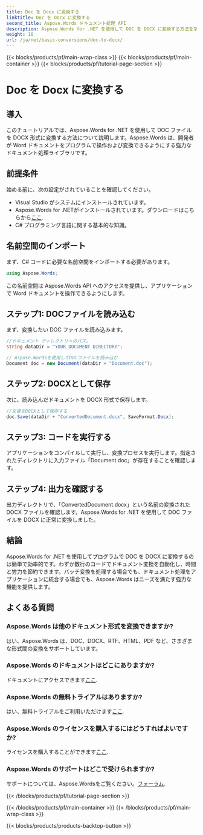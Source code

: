 ```yaml
---
title: Doc を Docx に変換する
linktitle: Doc を Docx に変換する
second_title: Aspose.Words ドキュメント処理 API
description: Aspose.Words for .NET を使用して DOC を DOCX に変換する方法を学びます。コード例付きのステップバイステップ ガイド。開発者に最適です。
weight: 10
url: /ja/net/basic-conversions/doc-to-docx/
---
```


{{< blocks/products/pf/main-wrap-class >}}
{{< blocks/products/pf/main-container >}}
{{< blocks/products/pf/tutorial-page-section >}}

# Doc を Docx に変換する

## 導入

このチュートリアルでは、Aspose.Words for .NET を使用して DOC ファイルを DOCX 形式に変換する方法について説明します。Aspose.Words は、開発者が Word ドキュメントをプログラムで操作および変換できるようにする強力なドキュメント処理ライブラリです。

## 前提条件

始める前に、次の設定がされていることを確認してください。
- Visual Studio がシステムにインストールされています。
-  Aspose.Words for .NETがインストールされています。ダウンロードはこちらから[ここ](https://releases.aspose.com/words/net/).
- C# プログラミング言語に関する基本的な知識。

## 名前空間のインポート

まず、C# コードに必要な名前空間をインポートする必要があります。
```csharp
using Aspose.Words;
```

この名前空間は Aspose.Words API へのアクセスを提供し、アプリケーションで Word ドキュメントを操作できるようにします。

## ステップ1: DOCファイルを読み込む

まず、変換したい DOC ファイルを読み込みます。
```csharp
//ドキュメント ディレクトリへのパス。
string dataDir = "YOUR DOCUMENT DIRECTORY";

// Aspose.Wordsを使用してDOCファイルを読み込む
Document doc = new Document(dataDir + "Document.doc");
```

## ステップ2: DOCXとして保存

次に、読み込んだドキュメントを DOCX 形式で保存します。
```csharp
//文書をDOCXとして保存する
doc.Save(dataDir + "ConvertedDocument.docx", SaveFormat.Docx);
```

## ステップ3: コードを実行する

アプリケーションをコンパイルして実行し、変換プロセスを実行します。指定されたディレクトリに入力ファイル「Document.doc」が存在することを確認します。

## ステップ4: 出力を確認する

出力ディレクトリで、「ConvertedDocument.docx」という名前の変換された DOCX ファイルを確認します。Aspose.Words for .NET を使用して DOC ファイルを DOCX に正常に変換しました。

## 結論

Aspose.Words for .NET を使用してプログラムで DOC を DOCX に変換するのは簡単で効率的です。わずか数行のコードでドキュメント変換を自動化し、時間と労力を節約できます。バッチ変換を処理する場合でも、ドキュメント処理をアプリケーションに統合する場合でも、Aspose.Words はニーズを満たす強力な機能を提供します。

## よくある質問

### Aspose.Words は他のドキュメント形式を変換できますか?
はい、Aspose.Words は、DOC、DOCX、RTF、HTML、PDF など、さまざまな形式間の変換をサポートしています。

### Aspose.Words のドキュメントはどこにありますか?
ドキュメントにアクセスできます[ここ](https://reference.aspose.com/words/net/).

### Aspose.Words の無料トライアルはありますか?
はい、無料トライアルをご利用いただけます[ここ](https://releases.aspose.com/).

### Aspose.Words のライセンスを購入するにはどうすればよいですか?
ライセンスを購入することができます[ここ](https://purchase.aspose.com/buy).

### Aspose.Words のサポートはどこで受けられますか?
サポートについては、Aspose.Wordsをご覧ください。[フォーラム](https://forum.aspose.com/c/words/8).

{{< /blocks/products/pf/tutorial-page-section >}}

{{< /blocks/products/pf/main-container >}}
{{< /blocks/products/pf/main-wrap-class >}}

{{< blocks/products/products-backtop-button >}}
